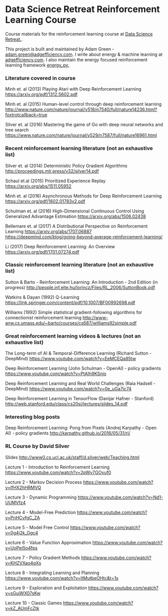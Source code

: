 # Data Science Retreat Reinforcement Learning Course

Course materials for the reinforcement learning
course at [Data Science Retreat.](https://www.datascienceretreat.com/).

This project is built and maintained by Adam Green - [adam.green@adgefficiency.com](adam.green@aadgefficiency.com). I write about energy & machine learning at [adgefficiency.com](http://adgefficiency.com/).  I also maintain the energy focused reinforcement learning framework [energy_py.](https://github.com/ADGEfficiency/energy_py)

### Literature covered in course

Minh et. al (2013) Playing Atari with Deep Reinforcement Learning
https://arxiv.org/pdf/1312.5602.pdf

Minh et. al (2015) Human-level control through deep reinforcement learning
http://www.nature.com/nature/journal/v518/n7540/full/nature14236.html?foxtrotcallback=true

Silver et. al (2016) Mastering the game of Go with deep neural networks and tree search
https://www.nature.com/nature/journal/v529/n7587/full/nature16961.html

### Recent reinforcement learning literature (not an exhaustive list)
Silver et. al (2014) Deterministic Policy Gradient Algorithms
http://proceedings.mlr.press/v32/silver14.pdf

Schaul et.al (2015) Prioritized Experience Replay
https://arxiv.org/abs/1511.05952

Minh et. al (2016) Asynchronous Methods for Deep Reinforcement Learning
https://arxiv.org/pdf/1602.01783v2.pdf

Schulman et. al (2016) High-Dimensional Continuous Control Using Generalized Advantage Estimation
https://arxiv.org/abs/1506.02438

Bellemare et. al (2017) A Distributional Perspective on Reinforcement Learning
https://arxiv.org/abs/1707.06887
https://deepmind.com/blog/going-beyond-average-reinforcement-learning/

Li (2017) Deep Reinforcement Learning: An Overview
https://arxiv.org/pdf/1701.07274.pdf

### Classic reinforcement learning literature (not an exhaustive list)
Sutton & Barto - Reinforcement Learning: An Introduction - 2nd Edition (in progress)
http://people.inf.elte.hu/lorincz/Files/RL_2006/SuttonBook.pdf

Watkins & Dayan (1992) Q-Learning
https://link.springer.com/content/pdf/10.1007/BF00992698.pdf

Williams (1992) Simple statistical gradient-following algorithms for connectionist reinforcement learning
http://www-anw.cs.umass.edu/~barto/courses/cs687/williams92simple.pdf

### Great reinforcement learning videos & lectures (not an exhaustive list)
The Long-term of AI & Temporal-Difference Learning (Richard Sutton - DeepMind)
https://www.youtube.com/watch?v=EeMCEQa85tw

Deep Reinforcement Learning (John Schulman - OpenAI) -  policy gradients
https://www.youtube.com/watch?v=PtAIh9KSnjo

Deep Reinforcement Learning and Real World Challenges (Raia Hadsell - DeepMind)
https://www.youtube.com/watch?v=0e_uGa7ic74

Deep Reinforcement Learning in TensorFlow (Danijar Hafner - Stanford)
http://web.stanford.edu/class/cs20si/lectures/slides_14.pdf

### Interesting blog posts
Deep Reinforcement Learning: Pong from Pixels (Andrej Karpathy - Open AI) - policy gradients
http://karpathy.github.io/2016/05/31/rl/

### RL Course by David Silver
Slides
http://www0.cs.ucl.ac.uk/staff/d.silver/web/Teaching.html

Lecture 1 - Introduction to Reinforcement Learning
https://www.youtube.com/watch?v=2pWv7GOvuf0

Lecture 2 - Markov Decision Process
https://www.youtube.com/watch?v=lfHX2hHRMVQ

Lecture 3 - Dynamic Programming
https://www.youtube.com/watch?v=Nd1-UUMVfz4

Lecture 4 - Model-Free Prediction
https://www.youtube.com/watch?v=PnHCvfgC_ZA

Lecture 5 - Model Free Control
https://www.youtube.com/watch?v=0g4j2k_Ggc4

Lecture 6 - Value Function Approximation
https://www.youtube.com/watch?v=UoPei5o4fps

Lecture 7 - Policy Gradient Methods
https://www.youtube.com/watch?v=KHZVXao4qXs

Lecture 8 - Integrating Learning and Planning
https://www.youtube.com/watch?v=ItMutbeOHtc&t=1s

Lecture 9 - Exploration and Exploitation
https://www.youtube.com/watch?v=sGuiWX07sKw

Lecture 10 - Classic Games
https://www.youtube.com/watch?v=kZ_AUmFcZtk
